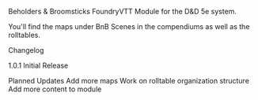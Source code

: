 Beholders & Broomsticks FoundryVTT Module for the D&D 5e system.

You'll find the maps under BnB Scenes in the compendiums as well as the rolltables.

Changelog

1.0.1
Initial Release

Planned Updates
Add more maps
Work on rolltable organization structure
Add more content to module
